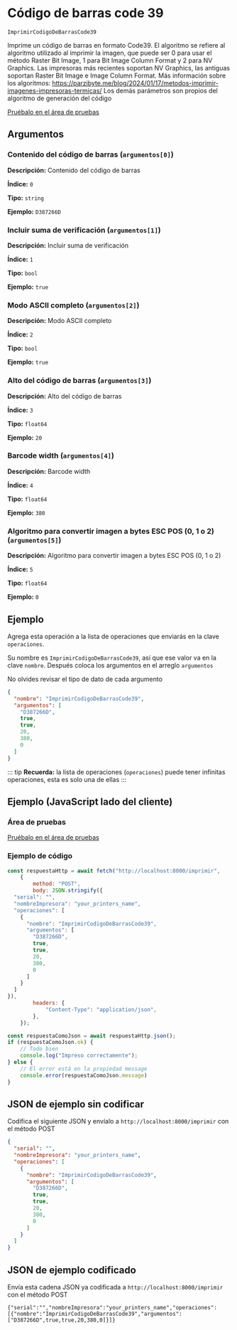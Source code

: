 # Código de barras code 39

`ImprimirCodigoDeBarrasCode39`

Imprime un código de barras en formato Code39. El algoritmo se refiere al algoritmo utilizado al imprimir la imagen, que puede ser 0 para usar el método Raster Bit Image, 1 para Bit Image Column Format y 2 para NV Graphics. Las impresoras más recientes soportan NV Graphics, las antiguas soportan Raster Bit Image e Image Column Format. Más información sobre los algoritmos: https://parzibyte.me/blog/2024/01/17/metodos-imprimir-imagenes-impresoras-termicas/ Los demás parámetros son propios del algoritmo de generación del código




[Pruébalo en el área de pruebas](../playground.md?operacion=ImprimirCodigoDeBarrasCode39)

## Argumentos
### Contenido del código de barras (`argumentos[0]`)



**Descripción:** Contenido del código de barras

**Índice:** `0`

**Tipo:** `string`

**Ejemplo:** `D387266D`

### Incluir suma de verificación (`argumentos[1]`)



**Descripción:** Incluir suma de verificación

**Índice:** `1`

**Tipo:** `bool`

**Ejemplo:** `true`

### Modo ASCII completo (`argumentos[2]`)



**Descripción:** Modo ASCII completo

**Índice:** `2`

**Tipo:** `bool`

**Ejemplo:** `true`

### Alto del código de barras (`argumentos[3]`)



**Descripción:** Alto del código de barras

**Índice:** `3`

**Tipo:** `float64`

**Ejemplo:** `20`

### Barcode width (`argumentos[4]`)



**Descripción:** Barcode width

**Índice:** `4`

**Tipo:** `float64`

**Ejemplo:** `380`

### Algoritmo para convertir imagen a bytes ESC POS (0, 1 o 2) (`argumentos[5]`)



**Descripción:** Algoritmo para convertir imagen a bytes ESC POS (0, 1 o 2)

**Índice:** `5`

**Tipo:** `float64`

**Ejemplo:** `0`

## Ejemplo

Agrega esta operación a la lista de operaciones que enviarás en la clave `operaciones`.

Su nombre es `ImprimirCodigoDeBarrasCode39`, así que ese valor va en la clave `nombre`. Después coloca los argumentos en el arreglo `argumentos`

No olvides revisar el tipo de dato de cada argumento


```json
{
  "nombre": "ImprimirCodigoDeBarrasCode39",
  "argumentos": [
    "D387266D",
    true,
    true,
    20,
    380,
    0
  ]
}
```



::: tip
**Recuerda:** la lista de operaciones (`operaciones`) puede tener infinitas operaciones, esta es solo una de ellas
:::

## Ejemplo (JavaScript lado del cliente)

### Área de pruebas
[Pruébalo en el área de pruebas](../playground.md?operacion=ImprimirCodigoDeBarrasCode39)
<Playground nombreOperacion="ImprimirCodigoDeBarrasCode39" :ocultarOperacionesDisponibles="true"/>

### Ejemplo de código
```js
const respuestaHttp = await fetch("http://localhost:8000/imprimir",
    {
        method: "POST",
        body: JSON.stringify({
  "serial": "",
  "nombreImpresora": "your_printers_name",
  "operaciones": [
    {
      "nombre": "ImprimirCodigoDeBarrasCode39",
      "argumentos": [
        "D387266D",
        true,
        true,
        20,
        380,
        0
      ]
    }
  ]
}),
        headers: {
            "Content-Type": "application/json",
        },
    });

const respuestaComoJson = await respuestaHttp.json();
if (respuestaComoJson.ok) {
    // Todo bien
    console.log("Impreso correctamente");
} else {
    // El error está en la propiedad message
    console.error(respuestaComoJson.message)
}
```

## JSON de ejemplo sin codificar

Codifica el siguiente JSON y envíalo a `http://localhost:8000/imprimir` con el método POST

```json
{
  "serial": "",
  "nombreImpresora": "your_printers_name",
  "operaciones": [
    {
      "nombre": "ImprimirCodigoDeBarrasCode39",
      "argumentos": [
        "D387266D",
        true,
        true,
        20,
        380,
        0
      ]
    }
  ]
}
```

## JSON de ejemplo codificado

Envía esta cadena JSON ya codificada a `http://localhost:8000/imprimir` con el método POST

```
{"serial":"","nombreImpresora":"your_printers_name","operaciones":[{"nombre":"ImprimirCodigoDeBarrasCode39","argumentos":["D387266D",true,true,20,380,0]}]}
```
